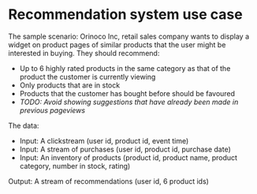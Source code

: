# Recommendation system use case

The sample scenario:
Orinoco Inc, retail sales company wants to display a widget on product pages of similar products that the user might be interested in buying.
They should recommend:
- Up to 6 highly rated products in the same category as that of the product the customer is currently viewing
- Only products that are in stock
- Products that the customer has bought before should be favoured
- <i>TODO: Avoid showing suggestions that have already been made in previous pageviews </i>

The data:
- Input: A clickstream (user id, product id, event time)
- Input: A stream of purchases (user id, product id, purchase date)
- Input: An inventory of products (product id, product name, product category, number in stock, rating)

Output: A stream of recommendations (user id, 6 product ids)